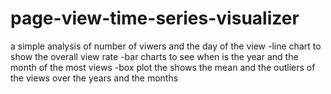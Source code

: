 # page-view-time-series-visualizer
a simple analysis of number of viwers and the day of the view 
-line chart to show the overall view rate
-bar charts to see when is the year and the month of the most views
-box plot the shows the mean and the outliers of the views over the years and the months
